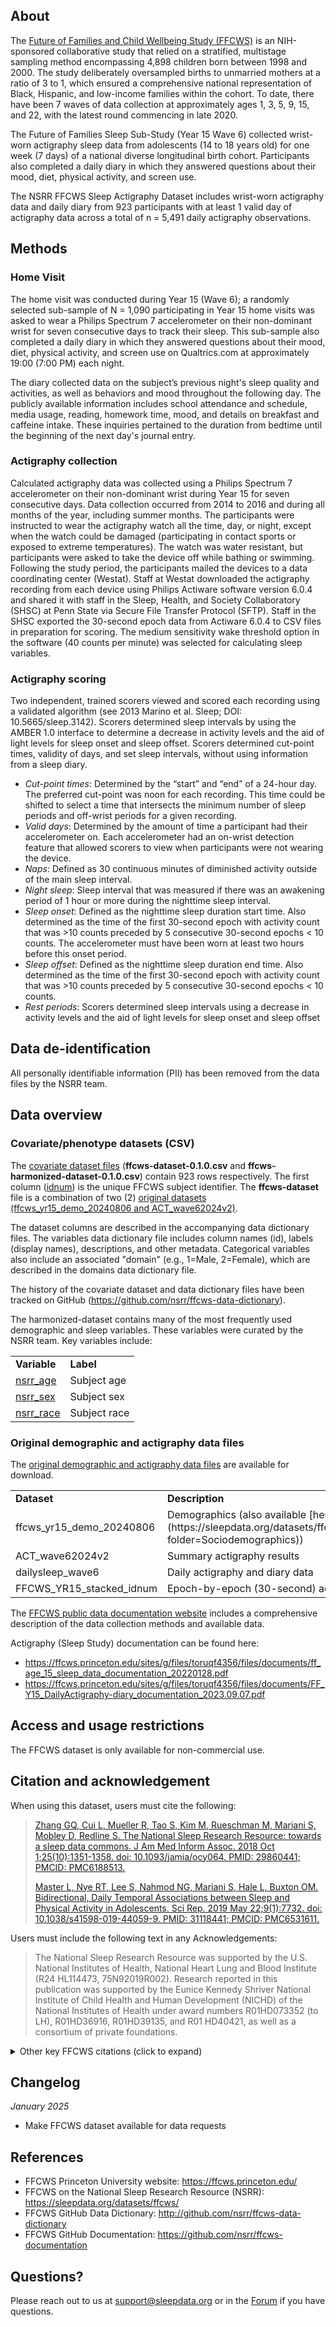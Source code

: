 ## About

The [Future of Families and Child Wellbeing Study (FFCWS)](https://ffcws.princeton.edu/) is an NIH-sponsored collaborative study that relied on a stratified, multistage sampling method encompassing 4,898 children born between 1998 and 2000. The study deliberately oversampled births to unmarried mothers at a ratio of 3 to 1, which ensured a comprehensive national representation of Black, Hispanic, and low-income families within the cohort. To date, there have been 7 waves of data collection at approximately ages 1, 3, 5, 9, 15, and 22, with the latest round commencing in late 2020. 

The Future of Families Sleep Sub-Study (Year 15 Wave 6) collected wrist-worn actigraphy sleep data from adolescents (14 to 18 years old) for one week (7 days) of a national diverse longitudinal birth cohort. Participants also completed a daily diary in which they answered questions about their mood, diet, physical activity, and screen use.

The NSRR FFCWS Sleep Actigraphy Dataset includes wrist-worn actigraphy data and daily diary from 923 participants with at least 1 valid day of actigraphy data across a total of n = 5,491 daily actigraphy observations.

## Methods

### Home Visit

The home visit was conducted during Year 15 (Wave 6); a randomly selected sub-sample of N = 1,090 participating in Year 15 home visits was asked to wear a Philips Spectrum 7 accelerometer on their non-dominant wrist for seven consecutive days to track their sleep. This sub-sample also completed a daily diary in which they answered questions about their mood, diet, physical activity, and screen use on Qualtrics.com at approximately 19:00 (7:00 PM) each night.

The diary collected data on the subject’s previous night's sleep quality and activities, as well as behaviors and mood throughout the following day. The publicly available information includes school attendance and schedule, media usage, reading, homework time, mood, and details on breakfast and caffeine intake. These inquiries pertained to the duration from bedtime until the beginning of the next day's journal entry.

### Actigraphy collection

Calculated actigraphy data was collected using a Philips Spectrum 7 accelerometer on their non-dominant wrist during Year 15 for seven consecutive days. Data collection occurred from 2014 to 2016 and during all months of the year, including summer months. The participants were instructed to wear the actigraphy watch all the time, day, or night, except when the watch could be damaged (participating in contact sports or exposed to extreme temperatures). The watch was water resistant, but participants were asked to take the device off while bathing or swimming. Following the study period, the participants mailed the devices to a data coordinating center (Westat). Staff at Westat downloaded the actigraphy recording from each device using Philips Actiware software version 6.0.4 and shared it with staff in the Sleep, Health, and Society Collaboratory (SHSC) at Penn State via Secure File Transfer Protocol (SFTP). Staff in the SHSC exported the 30-second epoch data from Actiware 6.0.4 to CSV files in preparation for scoring. The medium sensitivity wake threshold option in the software (40 counts per minute) was selected for calculating sleep variables.

### Actigraphy scoring

Two independent, trained scorers viewed and scored each recording using a validated algorithm (see 2013 Marino et al. Sleep; DOI: 10.5665/sleep.3142). Scorers determined sleep intervals by using the AMBER 1.0 interface to determine a decrease in activity levels and the aid of light levels for sleep onset and sleep offset. Scorers determined cut-point times, validity of days, and set sleep intervals, without using information from a sleep diary. 

- _Cut-point times_: Determined by the “start” and “end” of a 24-hour day. The preferred cut-point was noon for each recording. This time could be shifted to select a time that intersects the minimum number of sleep periods and off-wrist periods for a given recording.
- _Valid days_: Determined by the amount of time a participant had their accelerometer on. Each accelerometer had an on-wrist detection feature that allowed scorers to view when participants were not wearing the device.
- _Naps_: Defined as 30 continuous minutes of diminished activity outside of the main sleep interval. 
- _Night sleep_: Sleep interval that was measured if there was an awakening period of 1 hour or more during the nighttime sleep interval.
- _Sleep onset_: Defined as the nighttime sleep duration start time. Also determined as the time of the first 30-second epoch with activity count that was >10 counts preceded by 5 consecutive 30-second epochs < 10 counts. The accelerometer must have been worn at least two hours before this onset period.
- _Sleep offset_: Defined as the nighttime sleep duration end time. Also determined as the time of the first 30-second epoch with activity count that was >10 counts preceded by 5 consecutive 30-second epochs < 10 counts.
- _Rest periods_: Scorers determined sleep intervals using a decrease in activity levels and the aid of light levels for sleep onset and sleep offset

## Data de-identification

All personally identifiable information (PII) has been removed from the data files by the NSRR team.

## Data overview

### Covariate/phenotype datasets (CSV)

The [covariate dataset files](:files_path:/datasets) (**ffcws-dataset-0.1.0.csv** and **ffcws-harmonized-dataset-0.1.0.csv**) contain 923 rows respectively. The first column ([idnum](:variables_path:/idnum)) is the unique FFCWS subject identifier. The **ffcws-dataset** file is a combination of two (2) [original datasets (ffcws_yr15_demo_20240806 and ACT_wave62024v2)](:files_path:/original).

The dataset columns are described in the accompanying data dictionary files. The variables data dictionary file includes column names (id), labels (display names), descriptions, and other metadata. Categorical variables also include an associated "domain" (e.g., 1=Male, 2=Female), which are described in the domains data dictionary file. 

The history of the covariate dataset and data dictionary files have been tracked on GitHub (https://github.com/nsrr/ffcws-data-dictionary). 

The harmonized-dataset contains many of the most frequently used demographic and sleep variables. These variables were curated by the NSRR team. Key variables include:

  <table>
    <tr><td><b>Variable</b></td><td><b>Label</b></td></tr>
    <tr><td><a href=":variables_path:/nsrr_age">nsrr_age</a></td><td>Subject age</td></tr>
    <tr><td><a href=":variables_path:/nsrr_sex">nsrr_sex</a></td><td>Subject sex</td></tr> 
    <tr><td><a href=":variables_path:/nsrr_race">nsrr_race</a></td><td>Subject race</td></tr> 
  </table>

### Original demographic and actigraphy data files

The [original demographic and actigraphy data files](:files_path/original) are  available for download. 

  <table>
    <tr><td><b>Dataset</b></td><td><b>Description</b></td></tr>
    <tr><td>ffcws_yr15_demo_20240806</td><td>Demographics (also available [here](https://sleepdata.org/datasets/ffcws/variables?folder=Sociodemographics))</td></tr>
    <tr><td>ACT_wave62024v2</td><td>Summary actigraphy results</td></tr> 
    <tr><td>dailysleep_wave6</td><td>Daily actigraphy and diary data</td></tr> 
    <tr><td>FFCWS_YR15_stacked_idnum</td><td>Epoch-by-epoch (30-second) actigraphy data</td></tr> 
  </table>

The [FFCWS public data documentation website](https://ffcws.princeton.edu/data-and-documentation/public-data-documentation) includes a comprehensive description of the data collection methods and available data. 

Actigraphy (Sleep Study) documentation can be found here: 

- https://ffcws.princeton.edu/sites/g/files/toruqf4356/files/documents/ff_age_15_sleep_data_documentation_20220128.pdf
- https://ffcws.princeton.edu/sites/g/files/toruqf4356/files/documents/FF_Y15_DailyActigraphy-diary_documentation_2023.09.07.pdf

## Access and usage restrictions

The FFCWS dataset is only available for non-commercial use.

## Citation and acknowledgement

When using this dataset, users must cite the following:

> [Zhang GQ, Cui L, Mueller R, Tao S, Kim M, Rueschman M, Mariani S, Mobley D, Redline S. The National Sleep Research Resource: towards a sleep data commons. J Am Med Inform Assoc. 2018 Oct 1;25(10):1351-1358. doi: 10.1093/jamia/ocy064. PMID: 29860441; PMCID: PMC6188513.](https://pubmed.ncbi.nlm.nih.gov/29860441/)
> 
> [Master L, Nye RT, Lee S, Nahmod NG, Mariani S, Hale L, Buxton OM. Bidirectional, Daily Temporal Associations between Sleep and Physical Activity in Adolescents. Sci Rep. 2019 May 22;9(1):7732. doi: 10.1038/s41598-019-44059-9. PMID: 31118441; PMCID: PMC6531611.](https://pubmed.ncbi.nlm.nih.gov/31118441/)

Users must include the following text in any Acknowledgements:

> The National Sleep Research Resource was supported by the U.S. National Institutes of Health, National Heart Lung and Blood Institute (R24 HL114473, 75N92019R002). Research reported in this publication was supported by the Eunice Kennedy Shriver National Institute of Child Health and Human Development (NICHD) of the National Institutes of Health under award numbers R01HD073352 (to LH), R01HD36916, R01HD39135, and R01 HD40421, as well as a consortium of private foundations.

<details>
<summary>Other key FFCWS citations (click to expand)</summary>
<br>
<ul>
	<li>
		<a href="https://pubmed.ncbi.nlm.nih.gov/37138384/" target="_blank">Master L, Nahmod NG, Mathew GM, Hale L, Chang AM, Buxton OM. Why so slangry (sleepy and angry)? Shorter sleep duration and lower sleep efficiency predict worse next-day mood in adolescents. J Adolesc. 2023 Aug;95(6):1140-1151. doi: 10.1002/jad.12182. Epub 2023 May 3. PMID: 37138384; PMCID: PMC10524335.</a>
	<li>
		<a href="https://pubmed.ncbi.nlm.nih.gov/35010906/" target="_blank">Mathew GM, Reichenberger DA, Master L, Buxton OM, Chang AM, Hale L. Too Jittery to Sleep? Temporal Associations of Actigraphic Sleep and Caffeine in Adolescents. Nutrients. 2021 Dec 23;14(1):31. doi: 10.3390/nu14010031. PMID: 35010906; PMCID: PMC8746933.
	<li>
		<a href="https://pubmed.ncbi.nlm.nih.gov/35715858/" target="_blank">Mathew GM, Reichenberger DA, Master L, Buxton OM, Hale L, Chang AM. Worse sleep health predicts less frequent breakfast consumption among adolescents in a micro-longitudinal analysis. Int J Behav Nutr Phys Act. 2022 Jun 17;19(1):70. doi: 10.1186/s12966-022-01265-5. PMID: 35715858; PMCID: PMC9205101.</a>
	<li>
		<a href="https://pubmed.ncbi.nlm.nih.gov/37410005/" target="_blank">Mathew GM, Reichenberger DA, Master L, Buxton OM, Chang AM, Hale L. Actigraphic Sleep Variability is Associated With Lower Positive Mood in Adolescents. J Adolesc Health. 2023 Sep;73(3):478-485. doi: 10.1016/j.jadohealth.2023.04.019. Epub 2023 Jul 6. PMID: 37410005; PMCID: PMC10524712.</a>
	<li>
		<a href="https://pubmed.ncbi.nlm.nih.gov/29157638/" target="_blank">Nahmod NG, Lee S, Buxton OM, Chang AM, Hale L. High school start times after 8:30 am are associated with later wake times and longer time in bed among teens in a national urban cohort study. Sleep Health. 2017 Dec;3(6):444-450. doi: 10.1016/j.sleh.2017.09.004. Epub 2017 Oct 16. PMID: 29157638; PMCID: PMC5726563.</a>
	<li>
		<a href="https://pubmed.ncbi.nlm.nih.gov/30395345/" target="_blank">Nahmod NG, Lee S, Master L, Chang AM, Hale L, Buxton OM. Later high school start times associated with longer actigraphic sleep duration in adolescents. Sleep. 2019 Feb 1;42(2):zsy212. doi: 10.1093/sleep/zsy212. PMID: 30395345; PMCID: PMC6369724.</a>

</ul>

</details>

## Changelog

*January 2025*

- Make FFCWS dataset available for data requests

## References

- FFCWS Princeton University website: https://ffcws.princeton.edu/
- FFCWS on the National Sleep Research Resource (NSRR): https://sleepdata.org/datasets/ffcws/
- FFCWS GitHub Data Dictionary: http://github.com/nsrr/ffcws-data-dictionary
- FFCWS GitHub Documentation: https://github.com/nsrr/ffcws-documentation

## Questions?

Please reach out to us at support@sleepdata.org or in the [Forum](https://sleepdata.org/forum) if you have questions.
